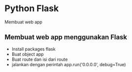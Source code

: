 # Python Flask
Membuat web app

## Membuat web app menggunakan Flask
- Install packages flask
- Buat object app
- Buat route dan isi dari route
- jalankan dengan perintah app.run('0.0.0.0', debug=True)
